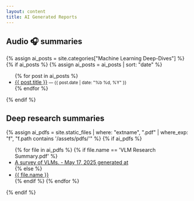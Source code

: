 ```yaml
---
layout: content
title: AI Generated Reports
---
```


## Audio 🎧 summaries

{% assign ai_posts = site.categories["Machine Learning Deep-Dives"] %}
{% if ai_posts %}
  {% assign ai_posts = ai_posts | sort: "date" %}
  <ul class="icon-list">
  {% for post in ai_posts %}
    <li>
      <a href="{{ post.url }}">{{ post.title }}</a>
      <small>— {{ post.date | date: "%b %d, %Y" }}</small>
    </li>
  {% endfor %}
  </ul>
{% endif %}

## Deep research summaries

{% assign ai_pdfs = site.static_files | where: "extname", ".pdf" | where_exp: "f", "f.path contains '/assets/pdfs/'" %}
{% if ai_pdfs %}
  <ul class="icon-list">
  {% for file in ai_pdfs %}
    {% if file.name == 'VLM Research Summary.pdf' %}
      <li><a href="{{ file.path }}">A survey of VLMs. - May 17, 2025 generated at</a></li>
    {% else %}
      <li><a href="{{ file.path }}">{{ file.name }}</a></li>
    {% endif %}
  {% endfor %}
  </ul>
{% endif %}
